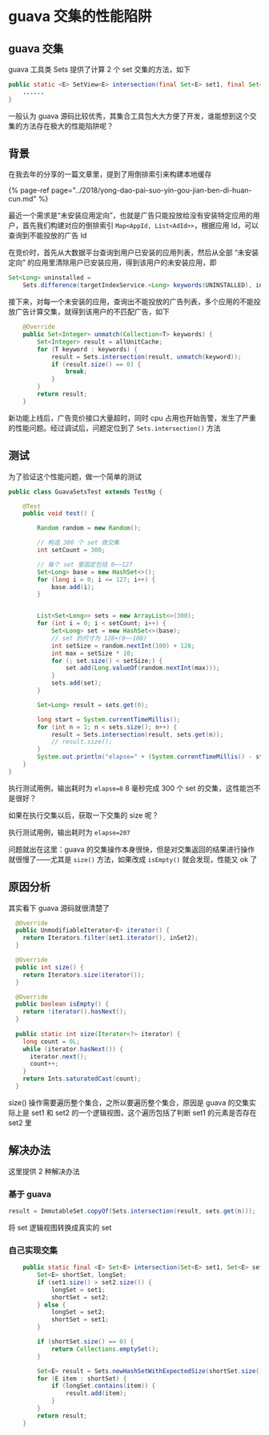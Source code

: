# guava 交集的性能陷阱

## guava 交集

guava 工具类 Sets 提供了计算 2 个 set 交集的方法，如下

```java
public static <E> SetView<E> intersection(final Set<E> set1, final Set<?> set2) {
    ......
}
```

一般认为 guava 源码比较优秀，其集合工具包大大方便了开发，谁能想到这个交集的方法存在极大的性能陷阱呢？

## 背景

在我去年的分享的一篇文章里，提到了用倒排索引来构建本地缓存

{% page-ref page="../2018/yong-dao-pai-suo-yin-gou-jian-ben-di-huan-cun.md" %}

最近一个需求是“未安装应用定向”，也就是广告只能投放给没有安装特定应用的用户，首先我们构建对应的倒排索引 `Map<AppId, List<AdId>>`，根据应用 Id，可以查询到不能投放的广告 Id

在竞价时，首先从大数据平台查询到用户已安装的应用列表，然后从全部 “未安装定向” 的应用里清除用户已安装应用，得到该用户的未安装应用，即

```java
Set<Long> uninstalled = 
    Sets.difference(targetIndexService.<Long> keywords(UNINSTALLED), installed);
```

接下来，对每一个未安装的应用，查询出不能投放的广告列表，多个应用的不能投放广告计算交集，就得到该用户的不匹配广告，如下

```java
    @Override
    public Set<Integer> unmatch(Collection<T> keywords) {
        Set<Integer> result = allUnitCache;
        for (T keyword : keywords) {
            result = Sets.intersection(result, unmatch(keyword));
            if (result.size() == 0) {
                break;
            }
        }
        return result;
    }
```

新功能上线后，广告竞价接口大量超时，同时 cpu 占用也开始告警，发生了严重的性能问题。经过调试后，问题定位到了 `Sets.intersection()` 方法

## 测试

为了验证这个性能问题，做一个简单的测试

```java
public class GuavaSetsTest extends TestNg {

    @Test
    public void test() {

        Random random = new Random();

        // 构造 300 个 set 做交集
        int setCount = 300;

        // 每个 set 里固定包括 0~~127
        Set<Long> base = new HashSet<>();
        for (long i = 0; i <= 127; i++) {
            base.add(i);
        }


        List<Set<Long>> sets = new ArrayList<>(300);
        for (int i = 0; i < setCount; i++) {
            Set<Long> set = new HashSet<>(base);
            // set 的尺寸为 128+(0~~100)
            int setSize = random.nextInt(100) + 128;
            int max = setSize * 10;
            for (; set.size() < setSize;) {
                set.add(Long.valueOf(random.nextInt(max)));
            }
            sets.add(set);
        }

        Set<Long> result = sets.get(0);

        long start = System.currentTimeMillis();
        for (int n = 1; n < sets.size(); n++) {
            result = Sets.intersection(result, sets.get(n));
            // result.size();
        }
        System.out.println("elapse=" + (System.currentTimeMillis() - start));
    }
}
```

执行测试用例，输出耗时为 `elapse=8` 8 毫秒完成 300 个 set 的交集，这性能岂不是很好？

如果在执行交集以后，获取一下交集的 size 呢？

执行测试用例，输出耗时为 `elapse=207` 

问题就出在这里：guava 的交集操作本身很快，但是对交集返回的结果进行操作就很慢了——尤其是 `size()` 方法，如果改成 `isEmpty()` 就会发现，性能又 ok 了

## 原因分析

其实看下 guava 源码就很清楚了

```java
  @Override
  public UnmodifiableIterator<E> iterator() {
    return Iterators.filter(set1.iterator(), inSet2);
  }

  @Override
  public int size() {
    return Iterators.size(iterator());
  }

  @Override
  public boolean isEmpty() {
    return !iterator().hasNext();
  }
  
  public static int size(Iterator<?> iterator) {
    long count = 0L;
    while (iterator.hasNext()) {
      iterator.next();
      count++;
    }
    return Ints.saturatedCast(count);
  }
```

size\(\) 操作需要遍历整个集合，之所以要遍历整个集合，原因是 guava 的交集实际上是 set1 和 set2 的一个逻辑视图，这个遍历包括了判断 set1 的元素是否存在 set2 里

## 解决办法

这里提供 2 种解决办法

### 基于 guava

```java
result = ImmutableSet.copyOf(Sets.intersection(result, sets.get(n)));
```

将 set 逻辑视图转换成真实的 set

### 自己实现交集

```java
    public static final <E> Set<E> intersection(Set<E> set1, Set<E> set2) {
        Set<E> shortSet, longSet;
        if (set1.size() > set2.size()) {
            longSet = set1;
            shortSet = set2;
        } else {
            longSet = set2;
            shortSet = set1;
        }

        if (shortSet.size() == 0) {
            return Collections.emptySet();
        }

        Set<E> result = Sets.newHashSetWithExpectedSize(shortSet.size());
        for (E item : shortSet) {
            if (longSet.contains(item)) {
                result.add(item);
            }
        }
        return result;
    }
```

